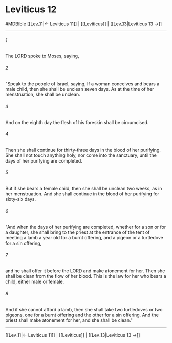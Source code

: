 # Leviticus 12
#MDBible
[[Lev_11|← Leviticus 11]] | [[Leviticus]] | [[Lev_13|Leviticus 13 →]]

***

###### 1 
The LORD spoke to Moses, saying, 

###### 2 
"Speak to the people of Israel, saying, If a woman conceives and bears a male child, then she shall be unclean seven days. As at the time of her menstruation, she shall be unclean. 

###### 3 
And on the eighth day the flesh of his foreskin shall be circumcised. 

###### 4 
Then she shall continue for thirty-three days in the blood of her purifying. She shall not touch anything holy, nor come into the sanctuary, until the days of her purifying are completed. 

###### 5 
But if she bears a female child, then she shall be unclean two weeks, as in her menstruation. And she shall continue in the blood of her purifying for sixty-six days. 

###### 6 
"And when the days of her purifying are completed, whether for a son or for a daughter, she shall bring to the priest at the entrance of the tent of meeting a lamb a year old for a burnt offering, and a pigeon or a turtledove for a sin offering, 

###### 7 
and he shall offer it before the LORD and make atonement for her. Then she shall be clean from the flow of her blood. This is the law for her who bears a child, either male or female. 

###### 8 
And if she cannot afford a lamb, then she shall take two turtledoves or two pigeons, one for a burnt offering and the other for a sin offering. And the priest shall make atonement for her, and she shall be clean." 

***

[[Lev_11|← Leviticus 11]] | [[Leviticus]] | [[Lev_13|Leviticus 13 →]]
